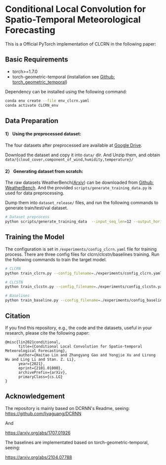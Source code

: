 # Conditional Local Convolution for Spatio-Temporal Meteorological Forecasting


This is a Official PyTorch implementation of CLCRN in the following paper: 


## Basic Requirements
* torch>=1.7.0 
* torch-geometric-temporal (installation see [Github: torch_geometric_temporal](https://github.com/benedekrozemberczki/pytorch_geometric_temporal))

Dependency can be installed using the following command:
```bash
conda env create --file env_clcrn.yaml
conda activate CLCRN_env
```

## Data Preparation
#### 1） Using the preprocessed dataset:
 The four datasets after preprocessed are available at [Google Drive](https://drive.google.com/drive/u/1/folders/12y539wx2-kuCVlGkE09pRLl-ktVZchLO).

Download the dataset and copy it into `data/` dir. And Unzip them, and obtain `data/{cloud_cover,component_of_wind,humidity,temperature}/`

#### 2） Generating dataset from scratch: 
The raw datasets WeatherBench([Arxiv](https://arxiv.org/abs/2002.00469)) can be downloaded from [Github: WeatherBench](https://github.com/pangeo-data/WeatherBench). And the provided `scripts/generate_training_data.py` is used for data preprocessing.

Dump them into `dataset_release/` files, and run the following commands to generate train/test/val dataset.
```bash
# Dataset preprocess
python scripts/generate_training_data  --input_seq_len=12 --output_horizon_len=12
```


## Training the Model
The configuration is set in `/experiments/config_clcrn.yaml` file for training process. There are three config files for clcrn/clcstn/baselines training. Run the following commands to train the target model.

```bash
# CLCRN
python train_clcrn.py --config_filename=./experiments/config_clcrn.yaml

# CLCSTN
python train_clcstn.py --config_filename=./experiments/config_clcstn.yaml

# Baselines
python train_baseline.py --config_filename=./experiments/config_baseline.yaml
```


## Citation

If you find this repository, e.g., the code and the datasets, useful in your research, please cite the following paper:
```
@misc{lin2021conditional,
      title={Conditional Local Convolution for Spatio-temporal Meteorological Forecasting}, 
      author={Haitao Lin and Zhangyang Gao and Yongjie Xu and Lirong Wu and Ling Li and Stan. Z. Li},
      year={2021},
      eprint={2101.01000},
      archivePrefix={arXiv},
      primaryClass={cs.LG}
}
```

## Acknowledgement
The repository is mainly based on DCRNN's Readme, seeing:
https://github.com/liyaguang/DCRNN

And

https://arxiv.org/abs/1707.01926

The baselines are implementated based on torch-geometric-temporal, seeing:

https://arxiv.org/abs/2104.07788